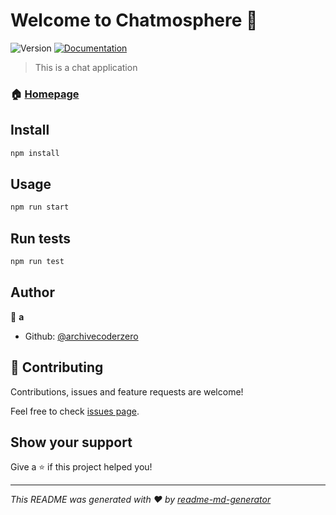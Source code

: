 # Welcome to Chatmosphere 👋
![Version](https://img.shields.io/badge/version-1.0.0-blue.svg?cacheSeconds=2592000)
[![Documentation](https://img.shields.io/badge/documentation-yes-brightgreen.svg)](a)

> This is a chat application

### 🏠 [Homepage](a)

## Install

```sh
npm install
```

## Usage

```sh
npm run start
```

## Run tests

```sh
npm run test
```

## Author

👤 **a**

* Github: [@archivecoderzero](https://github.com/archivecoderzero)

## 🤝 Contributing

Contributions, issues and feature requests are welcome!

Feel free to check [issues page](a).

## Show your support

Give a ⭐️ if this project helped you!


***
_This README was generated with ❤️ by [readme-md-generator](https://github.com/kefranabg/readme-md-generator)_